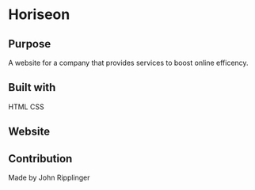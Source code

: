 # Horiseon

## Purpose
A website for a company that provides services to boost online efficency.

## Built with
HTML
CSS

## Website

## Contribution
Made by John Ripplinger